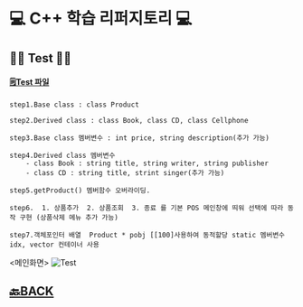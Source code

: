 # 💻 C++ 학습 리퍼지토리 💻

## ✍🏻 Test ✍🏻
#### [🗒Test 파일](https://github.com/XOXOT/Cpp_Study/blob/main/Cpp_Study/Chapter16(%ED%98%95%EB%B3%80%ED%99%98%20%EC%97%B0%EC%82%B0%EC%9E%90)/%ED%8F%89%EA%B0%80.cpp)

```
step1.Base class : class Product

step2.Derived class : class Book, class CD, class Cellphone

step3.Base class 멤버변수 : int price, string description(추가 가능)

step4.Derived class 멤버변수 
	- class Book : string title, string writer, string publisher
	- class CD : string title, strint singer(추가 가능)

step5.getProduct() 멤버함수 오버라이딩.

step6.  1. 상품추가  2. 상품조회  3. 종료 를 기본 POS 메인창에 띄워 선택에 따라 동작 구현 (상품삭제 메뉴 추가 가능)

step7.객체포인터 배열  Product * pobj [[100]사용하여 동적할당 static 멤버변수 idx, vector 컨테이너 사용
```

<메인화면>
![Test]()

## [🔙BACK](https://github.com/XOXOT?tab=repositories)
